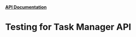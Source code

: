**[API Documentation ](https://documenter.getpostman.com/view/36737395/2sA3s3HWhs)**
# Testing for Task Manager API  
